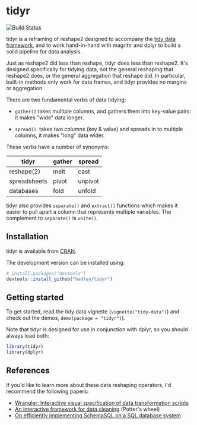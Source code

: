 # tidyr

[![Build Status](https://travis-ci.org/hadley/tidyr.png?branch=master)](https://travis-ci.org/hadley/tidyr)

tidyr is a reframing of reshape2 designed to accompany the [tidy data framework](http://vita.had.co.nz/papers/tidy-data.html), and to work hand-in-hand with magrittr and dplyr to build a solid pipeline for data analysis. 

Just as reshape2 did less than reshape, tidyr does less than reshape2. It's designed specifically for tidying data, not the general reshaping that reshape2 does, or the general aggregation that reshape did. In particular, built-in methods only work for data frames, and tidyr provides no margins or aggregation. 

There are two fundamental verbs of data tidying: 

* `gather()` takes multiple columns, and gathers them into key-value pairs: it 
  makes "wide" data longer.

* `spread()`. takes two columns (key & value) and spreads in to multiple 
  columns, it makes "long" data wider. 

These verbs have a number of synonyms:

| tidyr        | gather | spread  |
|--------------|--------|---------|
| reshape(2)   | melt   | cast    |
| spreadsheets | pivot  | unpivot | 
| databases    | fold   | unfold  |

tidyr also provides `separate()` and `extract()` functions which makes it easier to pull apart a column that represents multiple variables. The complement to `separate()` is `unite()`.

## Installation

tidyr is available from [CRAN](http://cran.r-project.org/package=tidyr). 

The development version can be installed using:

```R
# install.packages("devtools")
devtools::install_github("hadley/tidyr")
```

## Getting started

To get started, read the tidy data vignette (`vignette("tidy-data")`) and check out the demos, `demo(package = "tidyr")`). 

Note that tidyr is designed for use in conjunction with dplyr, so you should always load both:

```R
library(tidyr)
library(dplyr)
```

## References

If you'd like to learn more about these data reshaping operators, I'd recommend the following papers:

* [Wrangler: Interactive visual specification of data transformation scripts](http://vis.stanford.edu/papers/wrangler)
* [An interactive framework for data cleaning](http://www.eecs.berkeley.edu/Pubs/TechRpts/2000/CSD-00-1110.pdf) (Potter's wheel)
* [On efficiently implementing SchemaSQL on a SQL database system](http://www.vldb.org/conf/1999/P45.pdf)

